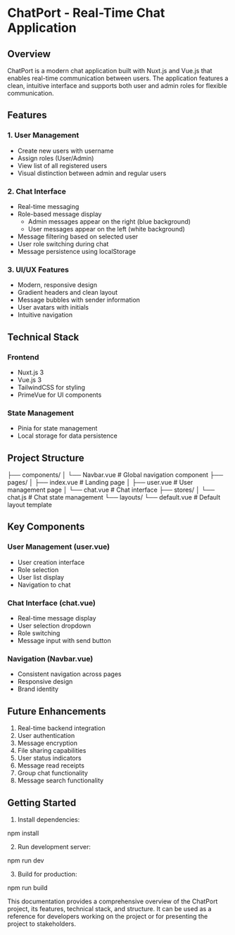 # ChatPort - Real-Time Chat Application

## Overview
ChatPort is a modern chat application built with Nuxt.js and Vue.js that enables real-time communication between users. The application features a clean, intuitive interface and supports both user and admin roles for flexible communication.

## Features

### 1. User Management
- Create new users with username
- Assign roles (User/Admin)
- View list of all registered users
- Visual distinction between admin and regular users

### 2. Chat Interface
- Real-time messaging
- Role-based message display
  - Admin messages appear on the right (blue background)
  - User messages appear on the left (white background)
- Message filtering based on selected user
- User role switching during chat
- Message persistence using localStorage

### 3. UI/UX Features
- Modern, responsive design
- Gradient headers and clean layout
- Message bubbles with sender information
- User avatars with initials
- Intuitive navigation

## Technical Stack

### Frontend
- Nuxt.js 3
- Vue.js 3
- TailwindCSS for styling
- PrimeVue for UI components

### State Management
- Pinia for state management
- Local storage for data persistence

## Project Structure
├── components/
│ └── Navbar.vue # Global navigation component
├── pages/
│ ├── index.vue # Landing page
│ ├── user.vue # User management page
│ └── chat.vue # Chat interface
├── stores/
│ └── chat.js # Chat state management
└── layouts/
└── default.vue # Default layout template


## Key Components

### User Management (user.vue)
- User creation interface
- Role selection
- User list display
- Navigation to chat

### Chat Interface (chat.vue)
- Real-time message display
- User selection dropdown
- Role switching
- Message input with send button

### Navigation (Navbar.vue)
- Consistent navigation across pages
- Responsive design
- Brand identity

## Future Enhancements
1. Real-time backend integration
2. User authentication
3. Message encryption
4. File sharing capabilities
5. User status indicators
6. Message read receipts
7. Group chat functionality
8. Message search functionality

## Getting Started

1. Install dependencies:

  npm install

2. Run development server:

  npm run dev

3. Build for production:

  npm run build


This documentation provides a comprehensive overview of the ChatPort project, its features, technical stack, and structure. It can be used as a reference for developers working on the project or for presenting the project to stakeholders.